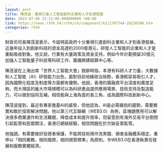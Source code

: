 ```yaml
---
layout: post
title: 陳茂波：重視引進人工智能創科企業和人才到港發展
date: 2023-07-06 15:11:00.000000000 +08:00
link: https://news.rthk.hk/rthk/ch/component/k2/1707744-20230706.htm
categories: rthk
---
```


財政司司長陳茂波表示，今屆特區政府十分重視引進創科企業和人才到香港發展，近幾年投入到創新科技的資金高達約2000億港元，研發人工智能的企業和人才是重點吸收對象。他又說，行業有大量政策及資金支持，例如今年計劃預留30億元加強人工智能量子科技等科研工作、籌備興建超算中心等。

陳茂波在上海出席「世界人工智能大會」致辭時指，本港有科研人才力量，大數據和人工智能（AI）研發能力出色，面對目前地緣政治局勢，香港較容易吸引人才，因為國際化程度及制度等方面都有優勢。他說，香港的籌融資平台深度和廣度足夠，而大灣區的龐大市場規模可以為科研產品提供應用場景、技術支持及製造能力，可以做到協同互補，相信能與上海為首的長三角，成為國際科技創新中心。

陳茂波提到，最近有專家擔憂AI的威脅，但他認為，AI是必需擁抱的趨勢，需要務實和敢於探索解決問題。他以第三代互聯網（WEB3.0）為例，區塊鏈應用可以解決很多商業運作和生活難題，降低成本和提升效率，但留意到有海外交易平台倒閉引起監管和民眾關注，香港已總結經驗，相信問題在於欠缺妥善監管。

他強調，有需要做好投資者保護，不能將技術用作洗黑錢、損害金融體系穩定，重申以「相同業務，相同風險，相同規管標準」為原則，令WEB3.0在香港負責任發展和服務實體經濟。
